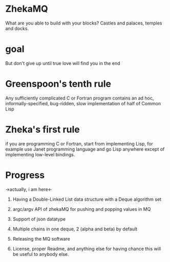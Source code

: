 # ZhekaMQ
What are you able to build with your blocks? Castles and palaces, temples and docks.

# goal
But don't give up until true love will find you in the end

# Greenspoon's tenth rule
Any sufficiently complicated C or Fortran program contains an ad hoc, informally-specified, bug-ridden, slow implementation of half of Common Lisp

# Zheka's first rule
if you are programming C or Fortran, start from implementing Lisp, for example use Janet programming language and go Lisp anywhere except of implementing low-level bindings.

# Progress

->actually, i am here<-

1. Having a Double-Linked List data structure with a Deque algorithm set

2. argc/argv API of zhekaMQ for pushing and popping values in MQ

3. Support of json datatype

4. Multiple chains in one deque, 2 (alpha and beta) by default

5. Releasing the MQ software

6. License, proper Readme, and anything else for having chance this will be useful to anybody else.
